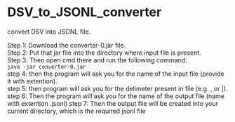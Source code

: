 # DSV_to_JSONL_converter
convert DSV into JSONL file.

Step 1: Download the converter-0.jar file.  
Step 2: Put that jar file into the directory where input file is present.  
Step 3: Then open cmd there and run the following command:  
	```
	    java -jar converter-0.jar
	```  
step 4: then the program will ask you for the name of the input file (provide it with extention).  
step 5: then program will ask you for the delimeter present in file (e.g. , or |).
step 6: Then the program will ask you for the name of the output file (name with extention .jsonl) 
step 7: Then the output file will be created into your current directory, which is the required jsonl file
